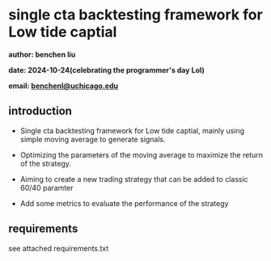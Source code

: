 # single cta backtesting framework for Low tide captial
**author: benchen liu**

**date: 2024-10-24(celebrating the programmer's day Lol)**

**email: benchenl@uchicago.edu**

## introduction
- Single cta backtesting framework for Low tide captial, mainly using simple moving average to generate signals.

- Optimizing the parameters of the moving average to maximize the return of the strategy.

- Aiming to create a new trading strategy that can be added to classic 60/40 paramter

- Add some metrics to evaluate the performance of the strategy

## requirements
see attached requirements.txt